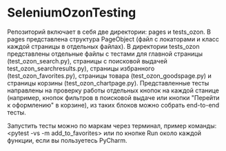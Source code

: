 # SeleniumOzonTesting

Репозиторий включает в себя две директории: pages и tests_ozon. В pages представлена структура PageObject (файл с локаторами и класс каждой страницы в отдельных файлах). В директории tests_ozon представлены отдельные файлы с тестами для главной страницы (test_ozon_search.py), страницы с поисковой выдачей test_ozon_searchresults.py), страницы избранного (test_ozon_favorites.py), страницы товара (test_ozon_goodspage.py) и страницы корзины (test_ozon_chartpage.py). Представленные тесты направлены на проверку работы отдельных кнопок на каждой станице (например, кнопок фильтров в поисковой выдаче или кнопки "Перейти к оформлению" в корзине), из таких блоков можно собрать end-to-end тесты. 

Запустить тесты можно по маркам через терминал, пример команды: <pytest -vs -m add_to_favorites> или по кнопке Run около каждой функции, если вы пользуетесь PyCharm.
